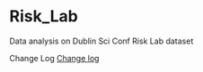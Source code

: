 # Risk_Lab
Data analysis on Dublin Sci Conf Risk Lab dataset 


Change Log [Change log](https://github.com/FMCumhaill/Risk_Lab/blob/master/Scale_Change_log.md)
